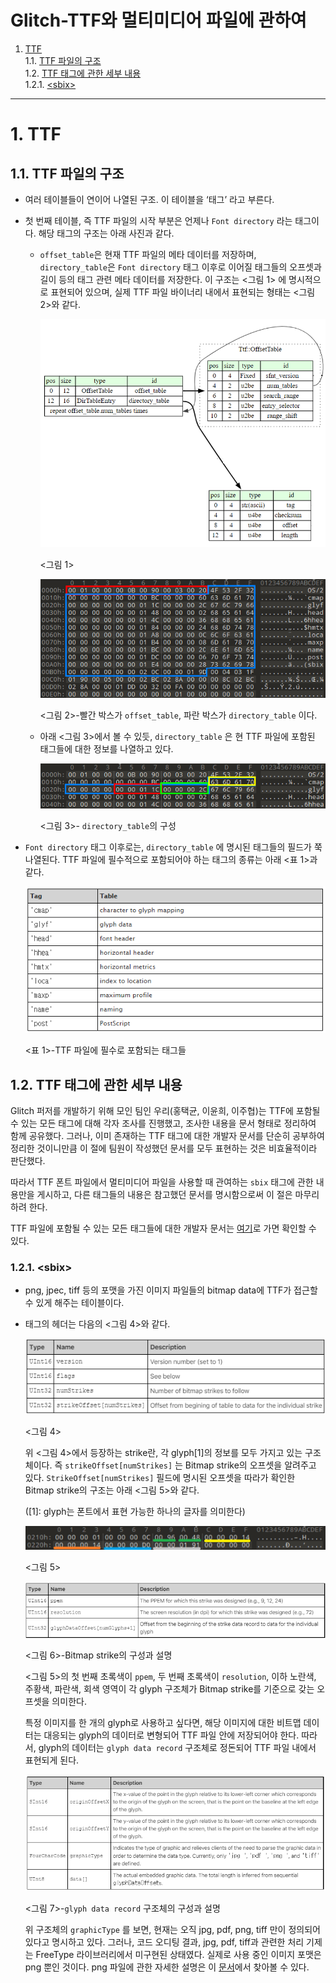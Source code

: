 # Glitch-TTF와 멀티미디어 파일에 관하여
1. [TTF](#1-TTF)   
1.1. [TTF 파일의 구조](#11-TTF-파일의-구조)   
1.2. [TTF 태그에 관한 세부 내용](#12-TTF-태그에-관한-세부-내용)   
1.2.1. [\<sbix\>](#121-sbix)   
---

# 1. TTF

## 1.1. TTF 파일의 구조

- 여러 테이블들이 연이어 나열된 구조. 이 테이블을 ‘태그’ 라고 부른다.
- 첫 번째 테이블, 즉 TTF 파일의 시작 부분은 언제나 `Font directory` 라는 태그이다. 해당 태그의 구조는 아래 사진과 같다.
    - `offset_table`은 현재 TTF 파일의 메타 데이터를 저장하며, `directory_table`은 `Font directory` 태그 이후로 이어질 태그들의 오프셋과 길이 등의 태그 관련 메타 데이터를 저장한다. 이 구조는 <그림 1> 에 명시적으로 표현되어 있으며, 실제 TTF 파일 바이너리 내에서 표현되는 형태는 <그림 2>와 같다.
        
        ![<그림 1>](Glitch_img/Glitch-TTF-Image/Untitled.png)
        
        <그림 1>
        
        ![<그림 2>-빨간 박스가 `offset_table`, 파란 박스가 `directory_table` 이다.](Glitch_img/Glitch-TTF-Image/Untitled%201.png)
        
        <그림 2>-빨간 박스가 `offset_table`, 파란 박스가 `directory_table` 이다.
        
    - 아래 <그림 3>에서 볼 수 있듯, `directory_table` 은 현 TTF 파일에 포함된 태그들에 대한 정보를 나열하고 있다.
        
        ![<그림 3>- `directory_table`의 구성](Glitch_img/Glitch-TTF-Image/Untitled%202.png)
        
        <그림 3>- `directory_table`의 구성
        
- `Font directory` 태그 이후로는, `directory_table` 에 명시된 태그들의 필드가 쭉 나열된다. TTF 파일에 필수적으로 포함되어야 하는 태그의 종류는 아래 <표 1>과 같다.
    
    ![<표 1>-TTF 파일에 필수로 포함되는 태그들](Glitch_img/Glitch-TTF-Image/Untitled%203.png)
    
    <표 1>-TTF 파일에 필수로 포함되는 태그들
    

## 1.2. TTF 태그에 관한 세부 내용

Glitch 퍼저를 개발하기 위해 모인 팀인 우리(홍택균, 이윤희, 이주협)는 TTF에 포함될 수 있는 모든 태그에 대해 각자 조사를 진행했고, 조사한 내용을 문서 형태로 정리하여 함께 공유했다. 그러나, 이미 존재하는 TTF 태그에 대한 개발자 문서를 단순히 공부하여 정리한 것이니만큼 이 절에 팀원이 작성했던 문서를 모두 표현하는 것은 비효율적이라 판단했다. 

따라서 TTF 폰트 파일에서 멀티미디어 파일을 사용할 때 관여하는 `sbix` 태그에 관한 내용만을 게시하고, 다른 태그들의 내용은 참고했던 문서를 명시함으로써 이 절은 마무리하려 한다.

TTF 파일에 포함될 수 있는 모든 태그들에 대한 개발자 문서는 [여기](https://developer.apple.com/fonts/TrueType-Reference-Manual/)로 가면 확인할 수 있다. 

### 1.2.1. \<sbix\>

- png, jpec, tiff 등의 포맷을 가진 이미지 파일들의 bitmap data에 TTF가 접근할 수 있게 해주는 테이블이다.
- 태그의 헤더는 다음의 <그림 4>와 같다.
    
    ![<그림 4>](Glitch_img/Glitch-TTF-Image/Untitled%204.png)
    
    <그림 4>
    
    위 <그림 4>에서 등장하는 strike란, 각 glyph[1]의 정보를 모두 가지고 있는 구조체이다. 즉 `strikeOffset[numStrikes]` 는 Bitmap strike의 오프셋을 알려주고 있다. `StrikeOffset[numStrikes]` 필드에 명시된 오프셋을 따라가 확인한 Bitmap strike의 구조는 아래 <그림 5>와 같다.
    
    ([1]: glyph는 폰트에서 표현 가능한 하나의 글자를 의미한다)
    
    ![<그림 5>](Glitch_img/Glitch-TTF-Image/Untitled%205.png)
    
    <그림 5>
    
    ![<그림 6>-Bitmap strike의 구성과 설명](Glitch_img/Glitch-TTF-Image/Untitled%206.png)
    
    <그림 6>-Bitmap strike의 구성과 설명
    
    <그림 5>의 첫 번째 초록색이 `ppem`, 두 번째 초록색이 `resolution`, 이하 노란색, 주황색, 파란색, 회색 영역이 각 glyph 구조체가 Bitmap strike를 기준으로 갖는 오프셋을 의미한다.
    
    특정 이미지를 한 개의 glyph로 사용하고 싶다면, 해당 이미지에 대한 비트맵 데이터는 대응되는 glyph의 데이터로 변형되어 TTF 파일 안에 저장되어야 한다. 따라서, glyph의 데이터는 `glyph data record` 구조체로 정돈되어 TTF 파일 내에서 표현되게 된다.
    
    ![<그림 7>-`glyph data record` 구조체의 구성과 설명](Glitch_img/Glitch-TTF-Image/Untitled%207.png)
    
    <그림 7>-`glyph data record` 구조체의 구성과 설명
    
    위 구조체의 `graphicType` 를 보면, 현재는 오직 jpg, pdf, png, tiff 만이 정의되어 있다고 명시하고 있다. 그러나, 코드 오디팅 결과, jpg, pdf, tiff과 관련한 처리 기제는 FreeType 라이브러리에서 미구현된 상태였다. 실제로 사용 중인 이미지 포맷은 png 뿐인 것이다. png 파일에 관한 자세한 설명은 이 [문서](https://m.blog.naver.com/PostView.naver?isHttpsRedirect=true&blogId=gnsehfvlr&logNo=220733132744)에서 찾아볼 수 있다.
